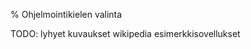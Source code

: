 % Ohjelmointikielen valinta


<comment>
TODO:
lyhyet kuvaukset
  wikipedia
esimerkkisovellukset
</comment>
